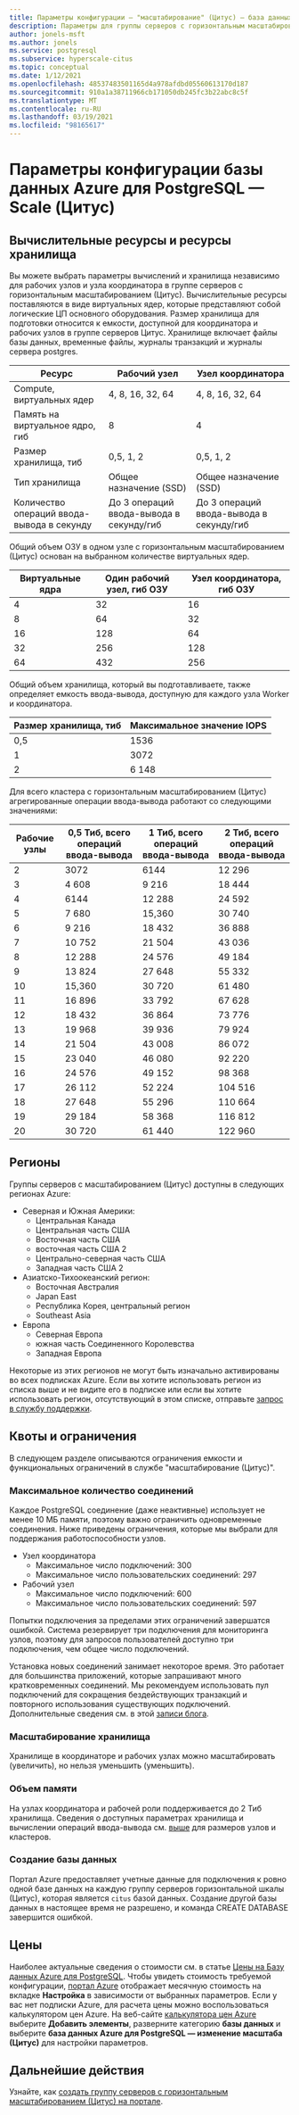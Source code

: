 ```yaml
---
title: Параметры конфигурации — "масштабирование" (Цитус) — база данных Azure для PostgreSQL
description: Параметры для группы серверов с горизонтальным масштабированием (Цитус), включая вычисление узлов, хранение и регионы.
author: jonels-msft
ms.author: jonels
ms.service: postgresql
ms.subservice: hyperscale-citus
ms.topic: conceptual
ms.date: 1/12/2021
ms.openlocfilehash: 48537483501165d4a978afdbd05560613170d187
ms.sourcegitcommit: 910a1a38711966cb171050db245fc3b22abc8c5f
ms.translationtype: MT
ms.contentlocale: ru-RU
ms.lasthandoff: 03/19/2021
ms.locfileid: "98165617"
---
```

# <a name="azure-database-for-postgresql--hyperscale-citus-configuration-options"></a>Параметры конфигурации базы данных Azure для PostgreSQL — Scale (Цитус)

## <a name="compute-and-storage"></a>Вычислительные ресурсы и ресурсы хранилища
 
Вы можете выбрать параметры вычислений и хранилища независимо для рабочих узлов и узла координатора в группе серверов с горизонтальным масштабированием (Цитус).  Вычислительные ресурсы поставляются в виде виртуальных ядер, которые представляют собой логические ЦП основного оборудования. Размер хранилища для подготовки относится к емкости, доступной для координатора и рабочих узлов в группе серверов Цитус. Хранилище включает файлы базы данных, временные файлы, журналы транзакций и журналы сервера postgres.
 
| Ресурс              | Рабочий узел           | Узел координатора      |
|-----------------------|-----------------------|-----------------------|
| Compute, виртуальных ядер       | 4, 8, 16, 32, 64      | 4, 8, 16, 32, 64      |
| Память на виртуальное ядро, гиб | 8                     | 4                     |
| Размер хранилища, тиб     | 0,5, 1, 2             | 0,5, 1, 2             |
| Тип хранилища          | Общее назначение (SSD) | Общее назначение (SSD) |
| Количество операций ввода-вывода в секунду                  | До 3 операций ввода-вывода в секунду/гиб      | До 3 операций ввода-вывода в секунду/гиб      |

Общий объем ОЗУ в одном узле с горизонтальным масштабированием (Цитус) основан на выбранном количестве виртуальных ядер.

| Виртуальные ядра | Один рабочий узел, гиб ОЗУ | Узел координатора, гиб ОЗУ |
|--------|--------------------------|---------------------------|
| 4      | 32                       | 16                        |
| 8      | 64                       | 32                        |
| 16     | 128                      | 64                        |
| 32     | 256                      | 128                       |
| 64     | 432                      | 256                       |

Общий объем хранилища, который вы подготавливаете, также определяет емкость ввода-вывода, доступную для каждого узла Worker и координатора.

| Размер хранилища, тиб | Максимальное значение IOPS |
|-------------------|--------------|
| 0,5               | 1536        |
| 1                 | 3072        |
| 2                 | 6 148        |

Для всего кластера с горизонтальным масштабированием (Цитус) агрегированные операции ввода-вывода работают со следующими значениями:

| Рабочие узлы | 0,5 Тиб, всего операций ввода-вывода | 1 Тиб, всего операций ввода-вывода | 2 Тиб, всего операций ввода-вывода |
|--------------|---------------------|-------------------|-------------------|
| 2            | 3072               | 6144             | 12 296            |
| 3            | 4 608               | 9 216             | 18 444            |
| 4            | 6144               | 12 288            | 24 592            |
| 5            | 7 680               | 15,360            | 30 740            |
| 6            | 9 216               | 18 432            | 36 888            |
| 7            | 10 752              | 21 504            | 43 036            |
| 8            | 12 288              | 24 576            | 49 184            |
| 9            | 13 824              | 27 648            | 55 332            |
| 10           | 15,360              | 30 720            | 61 480            |
| 11           | 16 896              | 33 792            | 67 628            |
| 12           | 18 432              | 36 864            | 73 776            |
| 13           | 19 968              | 39 936            | 79 924            |
| 14           | 21 504              | 43 008            | 86 072            |
| 15           | 23 040              | 46 080            | 92 220            |
| 16           | 24 576              | 49 152            | 98 368            |
| 17           | 26 112              | 52 224            | 104 516           |
| 18           | 27 648              | 55 296            | 110 664           |
| 19           | 29 184              | 58 368            | 116 812           |
| 20           | 30 720              | 61 440            | 122 960           |

## <a name="regions"></a>Регионы
Группы серверов с масштабированием (Цитус) доступны в следующих регионах Azure:

* Северная и Южная Америки:
    * Центральная Канада
    * Центральная часть США
    * Восточная часть США
    * восточная часть США 2
    * Центрально-северная часть США
    * Западная часть США 2
* Азиатско-Тихоокеанский регион:
    * Восточная Австралия
    * Japan East
    * Республика Корея, центральный регион
    * Southeast Asia
* Европа
    * Северная Европа
    * южная часть Соединенного Королевства
    * Западная Европа

Некоторые из этих регионов не могут быть изначально активированы во всех подписках Azure. Если вы хотите использовать регион из списка выше и не видите его в подписке или если вы хотите использовать регион, отсутствующий в этом списке, отправьте [запрос в службу поддержки](https://portal.azure.com/#blade/Microsoft_Azure_Support/HelpAndSupportBlade/newsupportrequest).

## <a name="limits-and-limitations"></a>Квоты и ограничения

В следующем разделе описываются ограничения емкости и функциональных ограничений в службе "масштабирование (Цитус)".

### <a name="maximum-connections"></a>Максимальное количество соединений

Каждое PostgreSQL соединение (даже неактивные) использует не менее 10 МБ памяти, поэтому важно ограничить одновременные соединения. Ниже приведены ограничения, которые мы выбрали для поддержания работоспособности узлов.

* Узел координатора
   * Максимальное число подключений: 300
   * Максимальное число пользовательских соединений: 297
* Рабочий узел
   * Максимальное число подключений: 600
   * Максимальное число пользовательских соединений: 597

Попытки подключения за пределами этих ограничений завершатся ошибкой. Система резервирует три подключения для мониторинга узлов, поэтому для запросов пользователей доступно три подключения, чем общее число подключений.

Установка новых соединений занимает некоторое время. Это работает для большинства приложений, которые запрашивают много кратковременных соединений. Мы рекомендуем использовать пул подключений для сокращения бездействующих транзакций и повторного использования существующих подключений. Дополнительные сведения см. в этой [записи блога](https://techcommunity.microsoft.com/t5/azure-database-for-postgresql/not-all-postgres-connection-pooling-is-equal/ba-p/825717).

### <a name="storage-scaling"></a>Масштабирование хранилища

Хранилище в координаторе и рабочих узлах можно масштабировать (увеличить), но нельзя уменьшить (уменьшить).

### <a name="storage-size"></a>Объем памяти

На узлах координатора и рабочей роли поддерживается до 2 Тиб хранилища. Сведения о доступных параметрах хранилища и вычислении операций ввода-вывода см. [выше](#compute-and-storage) для размеров узлов и кластеров.

### <a name="database-creation"></a>Создание базы данных

Портал Azure предоставляет учетные данные для подключения к ровно одной базе данных на каждую группу серверов горизонтальной шкалы (Цитус), которая является `citus` базой данных. Создание другой базы данных в настоящее время не разрешено, и команда CREATE DATABASE завершится ошибкой.

## <a name="pricing"></a>Цены
Наиболее актуальные сведения о стоимости см. в статье [Цены на Базу данных Azure для PostgreSQL](https://azure.microsoft.com/pricing/details/postgresql/).
Чтобы увидеть стоимость требуемой конфигурации, [портал Azure](https://portal.azure.com/#create/Microsoft.PostgreSQLServer) отображает месячную стоимость на вкладке **Настройка** в зависимости от выбранных параметров. Если у вас нет подписки Azure, для расчета цены можно воспользоваться калькулятором цен Azure. На веб-сайте [калькулятора цен Azure](https://azure.microsoft.com/pricing/calculator/) выберите **Добавить элементы**, разверните категорию **базы данных** и выберите **база данных Azure для PostgreSQL — изменение масштаба (Цитус)** для настройки параметров.
 
## <a name="next-steps"></a>Дальнейшие действия
Узнайте, как [создать группу серверов с горизонтальным масштабированием (Цитус) на портале](quickstart-create-hyperscale-portal.md).
